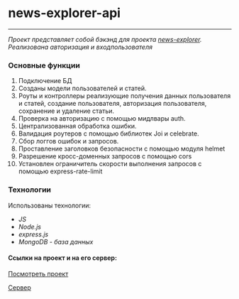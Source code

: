 # news-explorer-api

__________________________

_Проект представляет собой бэкэнд для проекта [news-explorer](https://github.com/MariaAddict/news-explorer-frontend)._
_Реализована авторизация и входпользователя_

### Основные функции  
1. Подключение БД 
2. Созданы модели пользователей и статей.
3. Роуты и контроллеры реализующие получения данных пользователя и статей, создание пользователя, авторизация пользователя, сохранение и удаление статьи.
4. Проверка на авторизацию с помощью мидлвары auth.
5. Централизованная обработка ошибки.
6. Валидация роутеров с помощью библиотек Joi и celebrate. 
7. Сбор логгов ошибок и запросов.
8. Проставление заголовков безопасности с помощью модуля helmet 
9. Разрешение кросс-доменных запросов с помощью cors 
10. Установлен ограничитель скорости выполнения запросов с помощью express-rate-limit 

### Технологии 
Использованы технологии: 
* _JS_ 
* _Node.js_ 
* _express.js_
* _MongoDB - база данных_ 

#### Сcылки на проект и на его сервер:  
[Посмотреть проект](https://news.mortany.ru/ "Добро пожаловать на news-explorer")

[Cервер](https://api.news.mortany.ru/ "Привет, сервак")  
